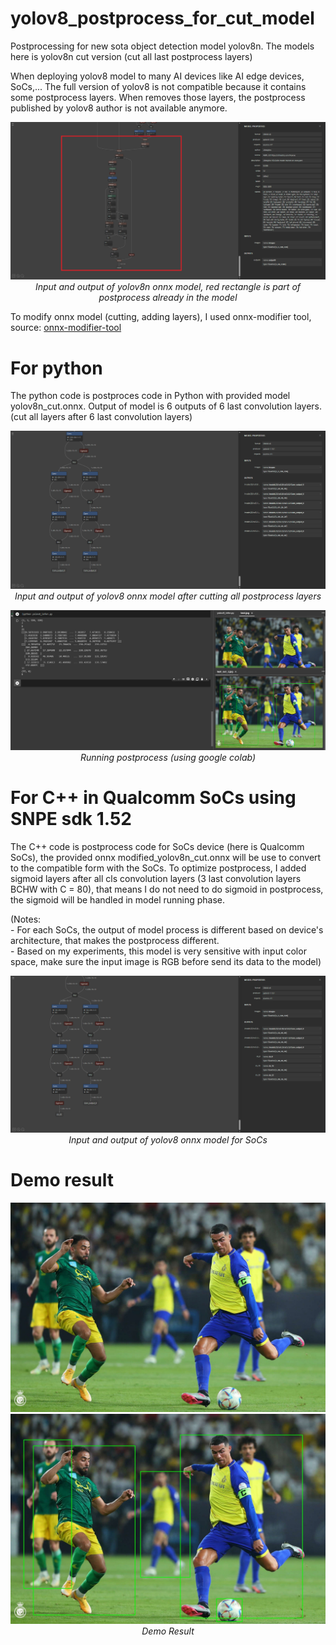 # yolov8_postprocess_for_cut_model
Postprocessing for new sota object detection model yolov8n. The models here is yolov8n cut version (cut all last postprocess layers)

When deploying yolov8 model to many AI devices like AI edge devices, SoCs,... The full version of yolov8 is not compatible because it contains some postprocess layers. When removes those layers, the postprocess published by yolov8 author is not available anymore. 
<p align="center">
  <img src="images/input_output_infos_3.png">
  <i>Input and output of yolov8n onnx model, red rectangle is part of postprocess already in the model </i>
</p>


To modify onnx model (cutting, adding layers), I used onnx-modifier tool, source: <a href="https://github.com/ZhangGe6/onnx-modifier"> onnx-modifier-tool </a>
# For python
The python code is postproces code in Python with provided model yolov8n_cut.onnx. Output of model is 6 outputs of 6 last convolution layers. (cut all layers after 6 last convolution layers)
<p align="center">
  <img src="images/input_output_infos_2.png">
  <i>Input and output of yolov8 onnx model after cutting all postprocess layers</i>
</p>
<p align="center">
  <img src="images/result_demo.png">
  <i>Running postprocess (using google colab)</i>
</p>

# For C++ in Qualcomm SoCs using SNPE sdk 1.52
The C++ code is postprocess code for SoCs device (here is Qualcomm SoCs), the provided onnx modified_yolov8n_cut.onnx will be use to convert to the compatible form with the SoCs. To optimize postprocess, I added sigmoid layers after all cls convolution layers (3 last convolution layers BCHW with C = 80), that means I do not need to do sigmoid in postprocess, the sigmoid will be handled in model running phase.

(Notes: </br>
       - For each SoCs, the output of model process is different based on device's architecture, that makes the postprocess different. </br>
       - Based on my experiments, this model is very sensitive with input color space, make sure the input image is RGB before send its data to the model)

<p align="center">
  <img src="images/input_output_infos.png">
  <i>Input and output of yolov8 onnx model for SoCs</i>
</p>

# Demo result

<p align="center">
  <img src="images/test.jpg" width = 600>
  <img src="images/test_out_3.jpg" width = 600>
  </br>
  <i>Demo Result</i>
</p>
